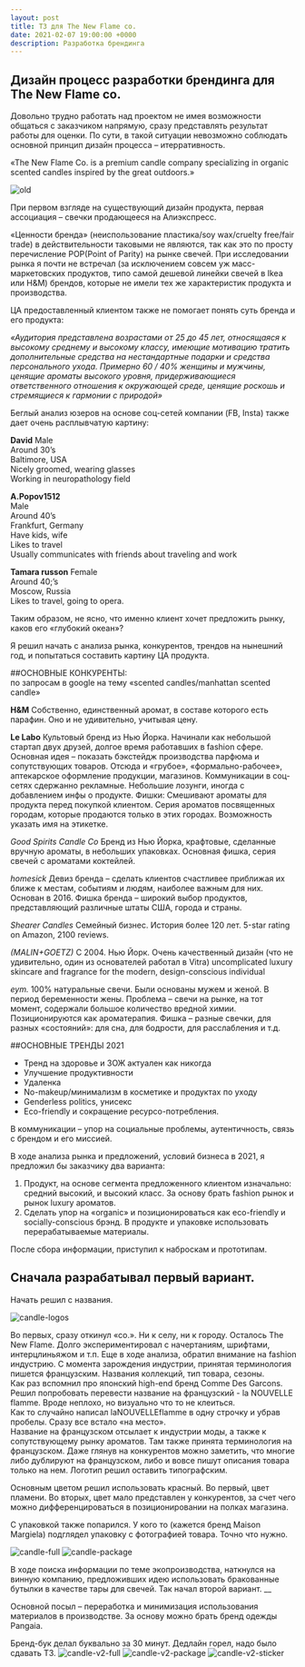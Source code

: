 ```yaml
---
layout: post
title: ТЗ для The New Flame co.
date: 2021-02-07 19:00:00 +0000
description: Разработка брендинга
---
```


## <span class="mark">Дизайн процесс разработки брендинга для The New Flame co. </span>

Довольно трудно работать над проектом не имея возможности общаться с заказчиком напрямую, сразу представлять результат работы для оценки. По сути, в такой ситуации невозможно соблюдать основной принцип дизайн процесса – итерративность. 

«The New Flame Co. is a premium candle company specializing in organic scented candles inspired by the great outdoors.»

![old](https://www.dropbox.com/s/b1uy9ck3jb4qjwf/old-design.png?raw=1)

При первом взгляде на существующий дизайн продукта, первая ассоциация – свечки продающееся на Алиэкспресс. 

«Ценности бренда» (неиспользование пластика/soy wax/cruelty free/fair trade) в действительности таковыми не являются, так как это по просту перечисление POP(Point of Parity) на рынке свечей. 
При исследовании рынка я почти не встречал (за исключением совсем уж масс-маркетовских продуктов, типо самой дешевой линейки свечей в Ikea или H&M) брендов, которые не имели тех же характеристик продукта и производства.

ЦА предоставленный клиентом также не помогает понять суть бренда и его продукта:

*«Аудитория представлена возрастами от 25 до 45 лет, относящаяся к высокому среднему и высокому классу, имеющие мотивацию тратить дополнительные средства на нестандартные подарки и средства персонального ухода. 
Примерно 60 / 40% женщины и мужчины, ценящие ароматы высокого уровня, придерживающиеся ответственного отношения к окружающей среде, ценящие роскошь и стремящиеся к гармонии с природой»*

Беглый анализ юзеров на основе соц-сетей компании (FB, Insta) также дает очень расплывчатую картину:

**David**
Male  
Around 30’s  
Baltimore, USA  
Nicely groomed, wearing glasses  
Working in neuropathology field  

**A.Popov1512**  
Male  
Around 40’s  
Frankfurt, Germany  
Have kids, wife  
Likes to travel  
Usually communicates with friends about traveling and work  

**Tamara russon**
Female  
Around 40;’s  
Moscow, Russia  
Likes to travel, going to opera.  

Таким образом, не ясно, что именно клиент хочет предложить рынку, каков его «глубокий океан»?

Я решил начать с анализа рынка, конкурентов, трендов на нынешний год, и попытаться составить картину ЦА продукта.

##ОСНОВНЫЕ КОНКУРЕНТЫ:  
по запросам в google на тему «scented candles/manhattan  scented candle»

**H&M**
Собственно, единственный аромат, в составе которого есть парафин. Оно и не удивительно, учитывая цену.

**Le Labo**
Культовый бренд из Нью Йорка. Начинали как небольшой стартап двух друзей, долгое время работавших в fashion сфере. Основная идея – показать бэкстейдж производства парфюма и сопутствующих товаров. 
Отсюда и «грубое», «формально-рабочее», аптекарское оформление продукции, магазинов. 
Коммуникации в соц-сетях сдержанно рекламные. Небольшие лозунги, иногда с добавлением инфы о продукте.
Фишки: Смешивают ароматы для продукта перед покупкой клиентом. Серия ароматов посвященных городам, которые продаются только в этих городах. Возможность указать имя на этикетке.

*Good Spirits Candle Co*
Бренд из Нью Йорка, крафтовые, сделанные вручную ароматы, в небольших упаковках. Основная фишка,  серия свечей с ароматами коктейлей.

*homesick*
Девиз бренда – сделать клиентов счастливее приближая их ближе к местам, событиям и людям, наиболее важным для них. Основан в 2016.
Фишка бренда – широкий выбор продуктов, представляющий различные штаты США, города и страны.

*Shearer Candles*
Семейный бизнес. История более 120 лет. 
5-star rating on Amazon, 2100 reviews.

*(MALIN+GOETZ)*
C 2004. Нью Йорк. Очень качественный дизайн (что не удивительно, один из основателей работал в Vitra)
uncomplicated luxury skincare and fragrance for the modern, design-conscious individual

*eym.*
100% натуральные свечи. Были основаны мужем и женой. В период беременности жены. Проблема – свечи на рынке, на тот момент, содержали большое количество вредной химии. Позиционируются как ароматерапия. Фишка – разные свечки, для разных «состояний»: для сна, для бодрости, для расслабления и т.д.


##ОСНОВНЫЕ ТРЕНДЫ 2021

* Тренд на здоровье и ЗОЖ актуален как никогда  
* Улучшение продуктивности  
* Удаленка  
* No-makeup/минимализм в косметике и продуктах по уходу  
* Genderless politics, унисекс  
* Eco-friendly и сокращение ресурсо-потребления.   

В коммуникации – упор на социальные проблемы, аутентичность, связь с брендом и его миссией.

В ходе анализа рынка и предложений, условий бизнеса в 2021, я предложил бы заказчику два варианта: 

1. Продукт, на основе сегмента предложенного клиентом изначально: средний высокий, и высокий класс. За основу брать fashion рынок и рынок luxury ароматов. 
2. Сделать упор на «organic» и позиционироваться как eco-friendly и socially-conscious брэнд. В продукте и упаковке использовать перерабатываемые материалы. 

После сбора информации, приступил к наброскам и прототипам. 

Сначала разрабатывал первый вариант.
--

Начать решил с названия.   

![candle-logos](https://www.dropbox.com/s/jfi2sbn1yofr5t4/logos.jpg?raw=1)

Во первых, сразу откинул «co.». Ни к селу, ни к городу. Осталось The New Flame. 
Долго экспериментировал с начертаниям, шрифтами, интерцлиньяжом и т.п. Еще в ходе анализа, обратил внимание на fashion индустрию. С момента зарождения индустрии, принятая терминология пишется французским. Названия коллекций, тип товара, сезоны.   
Как раз вспомнил про японский high-end бренд Comme Des Garcons. Решил попробовать перевести название на французский - la  NOUVELLE  flamme. Вроде неплохо, но визуально что то не клеиться.   
Как то случайно написал laNOUVELLEflamme в одну строчку и убрав пробелы. Сразу все встало «на место».   
Название на французском отсылает к индустрии моды, а также к сопутствующему рынку ароматов. Там также принята терминология на французском. Даже глянув на конкурентов можно заметить, что многие либо дублируют на французском, либо и вовсе пишут описания товара только на нем. Логотип решил оставить типографским.   

Основным цветом решил использовать красный. Во первый, цвет пламени. Во вторых, цвет мало представлен у конкурентов, за счет чего можно дифференцироваться в позиционировании на полках магазина. 

С упаковкой также попарился. У кого то (кажется бренд Maison Margiela) подглядел упаковку с фотографией товара. Точно что нужно. 

![candle-full](https://www.dropbox.com/s/dhdp36soxsa1yoy/Full%20mockup.jpg?raw=1)
![candle-package](https://www.dropbox.com/s/fgyi6p9cfxdcaa8/Unfolded%20box%20mockup.jpg?raw=1)

В ходе поиска информации по теме экопроизводства, наткнулся на винную компанию, предложивших идею использовать бракованные бутылки в качестве тары для свечей. 
Так начал второй вариант.
__

Основной посыл – переработка и минимизация использования материалов в производстве.
За основу можно брать бренд одежды Pangaia.

Бренд-бук делал буквально за 30 минут. Дедлайн горел, надо было сдавать ТЗ.
![candle-v2-full](https://www.dropbox.com/s/7lyxto7z5ta32s5/Full%20mockup-v2.jpg?raw=1)
![candle-v2-package](https://www.dropbox.com/s/4sfn7sjrlwufew5/Unfolded%20package%20mockup-v2.jpg?raw=1)
![candle-v2-sticker](https://www.dropbox.com/s/rj4r6uqqyio507q/package-sticker-v2.jpg?raw=1)

